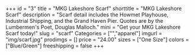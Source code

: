 +++
id = "3"
title = "MKG Lakeshore Scarf"
shorttitle = "MKG Lakeshore Scarf"
description = "Scarf detail includes the Howmet Playhouse, Industrial Shipping, and the Grand Haven Pier. Quotes are by the Lumbermen's Poet, Douglas Malloch."
mini = "Get your MKG Lakeshore Scarf today!"
slug = "scarf"
Categories = ["","apparel"]
imgurl = "img/scarf.jpg"
prodimgs = []
price = "24.00"
sizes = ["One Size"]
colors = ["Blue/Green"]
freeshipping = false
+++